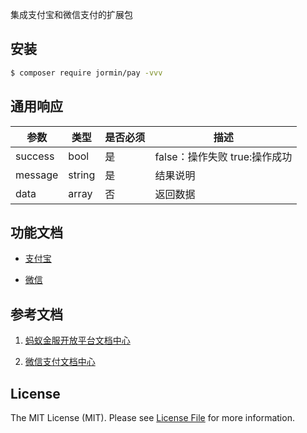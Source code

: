 集成支付宝和微信支付的扩展包

## 安装

``` bash
$ composer require jormin/pay -vvv
```

## 通用响应

| 参数  | 类型  | 是否必须  | 描述  |
| ------------ | ------------ | ------------ | ------------ |
| success | bool | 是 | false：操作失败 true:操作成功 |
| message | string | 是 | 结果说明 |
| data | array | 否 | 返回数据 |


## 功能文档

- [支付宝](doc/alipay.md)

- [微信](doc/wechatpay.md)

## 参考文档

1. [蚂蚁金服开放平台文档中心](https://docs.open.alipay.com/200/)

1. [微信支付文档中心](https://pay.weixin.qq.com/wiki/doc/api/index.html)

## License

The MIT License (MIT). Please see [License File](LICENSE.md) for more information.
